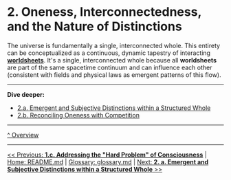 # **2. Oneness, Interconnectedness, and the Nature of Distinctions**

The universe is fundamentally a single, interconnected whole. This entirety can be conceptualized as a continuous, dynamic tapestry of interacting [**worldsheets**](../glossary.md#worldsheet). It's a single, interconnected whole because all **worldsheets** are part of the same spacetime continuum and can influence each other (consistent with fields and physical laws as emergent patterns of this flow).

---

**Dive deeper:**
- [2.a. Emergent and Subjective Distinctions within a Structured Whole](2a-emergent-subjective-distinctions.md)
- [2.b. Reconciling Oneness with Competition](2b-reconciling-oneness-and-competition.md)

---

[^ Overview](../../README.md)

---
[<< Previous: **1.c. Addressing the "Hard Problem" of Consciousness**](..\01-pattern-realism\1c-hard-problem-of-consciousness.md) | [Home: README.md](..\..\README.md) | [Glossary: glossary.md](..\glossary.md) | [Next: **2. a. Emergent and Subjective Distinctions within a Structured Whole** >>](2a-emergent-subjective-distinctions.md)
